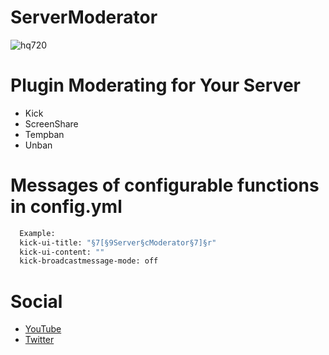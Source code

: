 # ServerModerator
![hq720](https://user-images.githubusercontent.com/90571935/146969485-22d96068-5846-4b7b-900a-7141be322939.png)

# Plugin Moderating for Your Server

* Kick
* ScreenShare
* Tempban
* Unban

# Messages of configurable functions in config.yml
```bash
  Example:
  kick-ui-title: "§7[§9Server§cModerator§7]§r"
  kick-ui-content: ""
  kick-broadcastmessage-mode: off
```
# Social
- [YouTube](https://www.youtube.com/channel/UCkTXxg_RVTRaiWWCZjZcVZA)
- [Twitter](https://twitter.com/JaegerDevelopm1)
